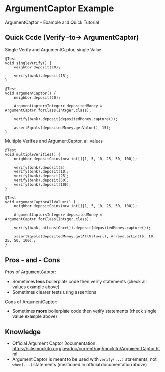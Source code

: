 # ArgumentCaptor Example
ArgumentCaptor - Example and Quick Tutorial

## Quick Code (Verify -to-> ArgumentCaptor)

Single Verify and ArgumentCaptor, single Value 
```
@Test
void singleVerify() {
    neighbor.deposit(20);

    verify(bank).deposit(15);
}

@Test
void argumentCaptor() {
    neighbor.deposit(20);

    ArgumentCaptor<Integer> depositedMoney = ArgumentCaptor.forClass(Integer.class);
    
    verify(bank).deposit(depositedMoney.capture());

    assertEquals(depositedMoney.getValue(), 15);
}
```

Multiple Verifies and ArgumentCaptor, all values
```
@Test
void multipleVerifies() {
    neighbor.depositCoins(new int[]{1, 5, 10, 25, 50, 100});

    verify(bank).deposit(5);
    verify(bank).deposit(10);
    verify(bank).deposit(25);
    verify(bank).deposit(50);
    verify(bank).deposit(100);
}

@Test
void argumentCaptorAllValues() {
    neighbor.depositCoins(new int[]{1, 5, 10, 25, 50, 100});

    ArgumentCaptor<Integer> depositedMoney = ArgumentCaptor.forClass(Integer.class);

    verify(bank, atLeastOnce()).deposit(depositedMoney.capture());

    assertEquals(depositedMoney.getAllValues(), Arrays.asList(5, 10, 25, 50, 100));
}
```

## Pros - and - Cons

Pros of ArgumentCaptor:

* Sometimes **less** boilerplate code then verify statements (check all values example above)
* Sometimes clearer tests using assertions

Cons of ArgumentCaptor:

* Sometimes **more** boilerplate code then verify statements (check single value example above)

## Knowledge

* Official Argument Captor Documentation: https://site.mockito.org/javadoc/current/org/mockito/ArgumentCaptor.html
* Argument Captor is meant to be used with ```verify(...)``` statements, not ```when(...)``` statements (mentioned in official documentation above)




